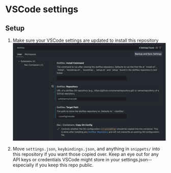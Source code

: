# VSCode settings

## Setup
1. Make sure your VSCode settings are updated to install this repository
![VSCode Dotfile Settings](screenshots/dotfile-settings.png)

3. Move `settings.json`, `keybindings.json`, and anything in `snippets/` into this repository if you want those copied over. Keep an eye out for any API keys or credentials VSCode might store in your settings.json--especially if you keep this repo public.
